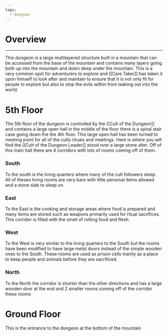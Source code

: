 ```yaml
---
tags:
  - Dungeon
---
```

# Overview
---
This dungeon is a large multilayered structure built in a mountain that can be accessed from the base of the mountain and contains many layers going both up into the mountain and down deep under the mountain. This is a very common spot for adventurers to explore and [[Care Taker]] has taken it upon himself to look after and maintain to ensure that it is not only fit for people to explore but also to stop the evils within from leaking out into the world.

# 5th Floor
The 5th floor of the dungeon is controlled by the [[Cult of the Dungeon]] and contains a large open hall in the middle of the floor there is a spiral stair case going down the the 4th floor. This large open hall has been turned to meeting point for all of the cults rituals and meetings. Here is where you will find the [[Cult of the Dungeon Leader]] stood over a large stone alter. Off of this main hall there are 4 corridors with lots of rooms coming off of them.
### South
To the south is the living quarters where many of the cult followers sleep. All of theses living rooms are very bare with little personal items allowed and a stone slab to sleep on.
### East
To the East is the cooking and storage areas where food is prepared and many items are stored such as weapons primarily used for ritual sacrifices. This corridor is filled with the smell of rotting food and flesh.
### West
To the West is very similar to the living quarters to the South but the rooms have been modified to have large metal doors instead of the simple wooden ones to the South. These rooms are used as prison cells mainly as a place to keep people and animals before they are sacrificed.
### North
To the North the corridor is shorter than the other directions and has a large wooden door at the end and 2 smaller rooms coming off of the corridor these rooms 

# Ground Floor
This is the entrance to the dungeon at the bottom of the mountain